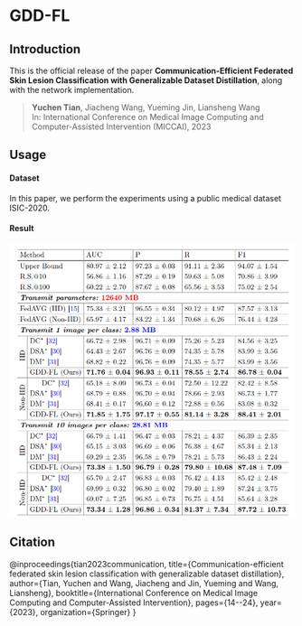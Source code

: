 # GDD-FL

## Introduction

This is the official release of the paper **Communication-Efficient Federated Skin Lesion Classification with Generalizable Dataset Distillation**, along with the network implementation.

> **Yuchen Tian**, Jiacheng Wang, Yueming Jin, Liansheng Wang <br/>
> In: International Conference on Medical Image Computing and Computer-Assisted Intervention (MICCAI), 2023 <br />

## Usage

#### Dataset

In this paper, we perform the experiments using a public medical dataset ISIC-2020.

#### Result

<div align="center" border=> <img src=result.png width="700"> </div>

## Citation

@inproceedings{tian2023communication,
  title={Communication-efficient federated skin lesion classification with generalizable dataset distillation},
  author={Tian, Yuchen and Wang, Jiacheng and Jin, Yueming and Wang, Liansheng},
  booktitle={International Conference on Medical Image Computing and Computer-Assisted Intervention},
  pages={14--24},
  year={2023},
  organization={Springer}
}